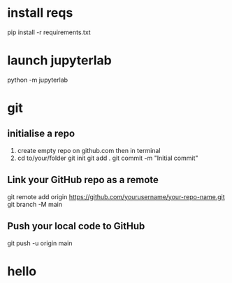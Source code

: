 # install reqs
pip install -r requirements.txt

# launch jupyterlab
python -m jupyterlab

# git 
## initialise a repo
1. create empty repo on github.com then in terminal 
2. cd to/your/folder
git init
git add .
git commit -m "Initial commit"
## Link your GitHub repo as a remote
git remote add origin https://github.com/yourusername/your-repo-name.git
git branch -M main
## Push your local code to GitHub
git push -u origin main


# hello